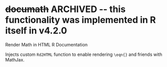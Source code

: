 # ~~documath~~ ARCHIVED -- this functionality was implemented in R itself in v4.2.0
Render Math in HTML R Documentation


Injects custom `Rd2HTML` function to enable rendering `\eqn{}` and
    friends with MathJax.

